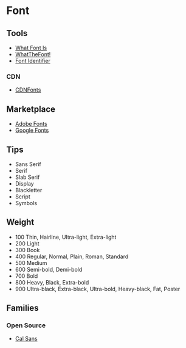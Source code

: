 # Font

<!--
vk

TTF, OTF, WOFF, EOT & SVG
-->

## Tools

- [What Font Is](https://whatfontis.com)
- [WhatTheFont!](https://myfonts.com/WhatTheFont/)
- [Font Identifier](https://fontsquirrel.com/matcherator)

### CDN

- [CDNFonts](https://cdnfonts.com)

## Marketplace

- [Adobe Fonts](https://fonts.adobe.com)
- [Google Fonts](https://fonts.google.com)

<!--
https://fontspring.com
-->

## Tips

- Sans Serif
- Serif
- Slab Serif
- Display
- Blackletter
- Script
- Symbols

## Weight

- 100 Thin, Hairline, Ultra-light, Extra-light
- 200 Light
- 300 Book
- 400 Regular, Normal, Plain, Roman, Standard
- 500 Medium
- 600 Semi-bold, Demi-bold
- 700 Bold
- 800 Heavy, Black, Extra-bold
- 900 Ultra-black, Extra-black, Ultra-bold, Heavy-black, Fat, Poster

## Families

### Open Source

- [Cal Sans](https://github.com/calcom/font)
